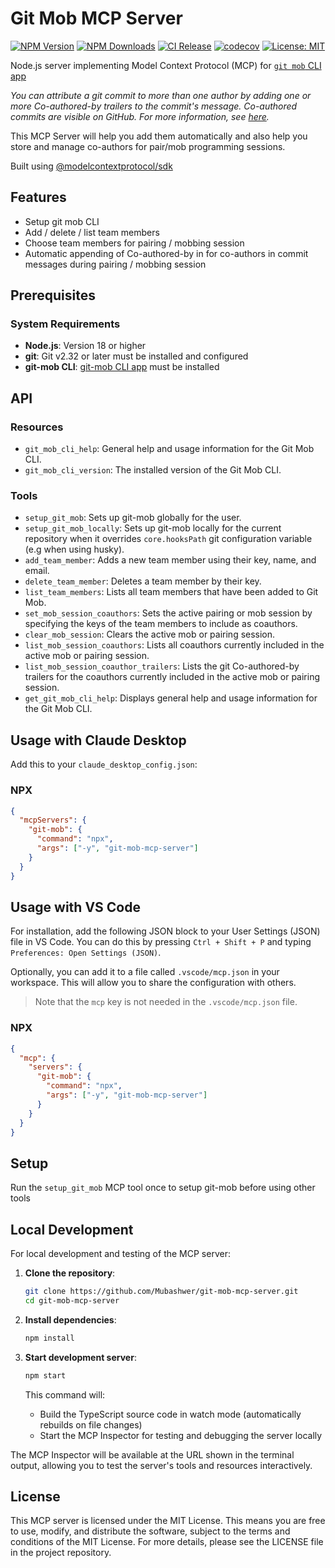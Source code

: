 # Git Mob MCP Server

[![NPM Version](https://img.shields.io/npm/v/git-mob-mcp-server)](https://www.npmjs.com/package/git-mob-mcp-server)
[![NPM Downloads](https://img.shields.io/npm/dt/git-mob-mcp-server)](https://www.npmjs.com/package/git-mob-mcp-server)
[![CI Release](https://github.com/Mubashwer/git-mob-mcp-server/actions/workflows/ci-release.yml/badge.svg)](https://github.com/Mubashwer/git-mob-mcp-server/actions/workflows/ci-release.yml)
[![codecov](https://codecov.io/gh/Mubashwer/git-mob-mcp-server/graph/badge.svg?token=21GJOEYQGG)](https://codecov.io/gh/Mubashwer/git-mob-mcp-server)
[![License: MIT](https://img.shields.io/badge/License-MIT-blue.svg)](https://github.com/Mubashwer/git-mob-mcp-server/blob/main/LICENSE)

Node.js server implementing Model Context Protocol (MCP) for [`git mob` CLI app](https://github.com/Mubashwer/git-mob)

_You can attribute a git commit to more than one author by adding one or more Co-authored-by trailers to the commit's message. Co-authored commits are visible on GitHub.
For more information, see [here](https://docs.github.com/en/pull-requests/committing-changes-to-your-project/creating-and-editing-commits/creating-a-commit-with-multiple-authors)._

This MCP Server will help you add them automatically and also help you store and manage co-authors for pair/mob programming sessions.

Built using [@modelcontextprotocol/sdk](https://github.com/modelcontextprotocol/typescript-sdk)

## Features

- Setup git mob CLI
- Add / delete / list team members
- Choose team members for pairing / mobbing session
- Automatic appending of Co-authored-by in for co-authors in commit messages during pairing / mobbing session

## Prerequisites

### System Requirements

- **Node.js**: Version 18 or higher
- **git**: Git v2.32 or later must be installed and configured
- **git-mob CLI**: [git-mob CLI app](https://github.com/Mubashwer/git-mob?tab=readme-ov-file#installation) must be installed

## API

### Resources

- `git_mob_cli_help`: General help and usage information for the Git Mob CLI.
- `git_mob_cli_version`: The installed version of the Git Mob CLI.

### Tools

- `setup_git_mob`: Sets up git-mob globally for the user.
- `setup_git_mob_locally`: Sets up git-mob locally for the current repository when it overrides `core.hooksPath` git configuration variable (e.g when using husky).
- `add_team_member`: Adds a new team member using their key, name, and email.
- `delete_team_member`: Deletes a team member by their key.
- `list_team_members`: Lists all team members that have been added to Git Mob.
- `set_mob_session_coauthors`: Sets the active pairing or mob session by specifying the keys of the team members to include as coauthors.
- `clear_mob_session`: Clears the active mob or pairing session.
- `list_mob_session_coauthors`: Lists all coauthors currently included in the active mob or pairing session.
- `list_mob_session_coauthor_trailers`: Lists the git Co-authored-by trailers for the coauthors currently included in the active mob or pairing session.
- `get_git_mob_cli_help`: Displays general help and usage information for the Git Mob CLI.

## Usage with Claude Desktop

Add this to your `claude_desktop_config.json`:

### NPX

```json
{
  "mcpServers": {
    "git-mob": {
      "command": "npx",
      "args": ["-y", "git-mob-mcp-server"]
    }
  }
}
```

## Usage with VS Code

For installation, add the following JSON block to your User Settings (JSON) file in VS Code. You can do this by pressing `Ctrl + Shift + P` and typing `Preferences: Open Settings (JSON)`.

Optionally, you can add it to a file called `.vscode/mcp.json` in your workspace. This will allow you to share the configuration with others.

> Note that the `mcp` key is not needed in the `.vscode/mcp.json` file.

### NPX

```json
{
  "mcp": {
    "servers": {
      "git-mob": {
        "command": "npx",
        "args": ["-y", "git-mob-mcp-server"]
      }
    }
  }
}
```

## Setup

Run the `setup_git_mob` MCP tool once to setup git-mob before using other tools

## Local Development

For local development and testing of the MCP server:

1. **Clone the repository**:

   ```bash
   git clone https://github.com/Mubashwer/git-mob-mcp-server.git
   cd git-mob-mcp-server
   ```

2. **Install dependencies**:

   ```bash
   npm install
   ```

3. **Start development server**:

   ```bash
   npm start
   ```

   This command will:

   - Build the TypeScript source code in watch mode (automatically rebuilds on file changes)
   - Start the MCP Inspector for testing and debugging the server locally

The MCP Inspector will be available at the URL shown in the terminal output, allowing you to test the server's tools and resources interactively.

## License

This MCP server is licensed under the MIT License. This means you are free to use, modify, and distribute the software, subject to the terms and conditions of the MIT License. For more details, please see the LICENSE file in the project repository.
